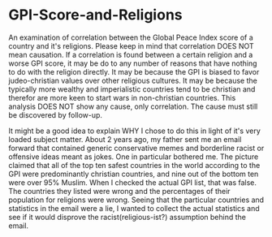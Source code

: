 # GPI-Score-and-Religions
An examination of correlation between the Global Peace Index score of a country and it's religions.
Please keep in mind that correlation DOES NOT mean causation.  If a correlation is found between a certain religion and a worse GPI score, it may be do to any number of reasons that have nothing to do with the religion directly.  It may be because the GPI is biased to favor judeo-christian values over other religious cultures.  It may be because the typically more wealthy and imperialistic countries tend to be christian and therefor are more keen to start wars in non-christian countries.  This analysis DOES NOT show any cause, only correlation.  The cause must still be discovered by follow-up.

It might be a good idea to explain WHY I chose to do this in light of it's very loaded subject matter.  About 2 years ago, my father sent me an email forward that contained generic conservative memes and borderline racist or offensive ideas meant as jokes.  One in particular bothered me.  The picture claimed that all of the top ten safest countries in the world according to the GPI were predominantly christian countries, and nine out of the bottom ten were over 95% Muslim.  When I checked the actual GPI list, that was false.  The countries they listed were wrong and the percentages of their population for religions were wrong.  Seeing that the particular countries and statistics in the email were a lie, I wanted to collect the actual statistics and see if it would disprove the racist(religious-ist?) assumption behind the email.
